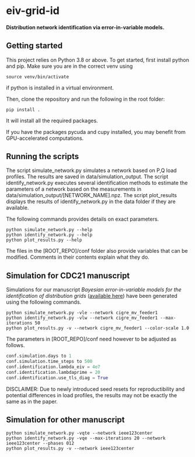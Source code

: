 # eiv-grid-id
#### Distribution network identification via error-in-variable models.

## Getting started
This project relies on Python 3.8 or above.
To get started, first install python and pip.
Make sure you are in the correct venv using
``` shell script
source venv/bin/activate
```
if python is installed in a virtual environment.

Then, clone the repository and run the following in the root folder:
``` shell script
pip install .
```
It will install all the required packages.

If you have the packages pycuda and cupy installed,
you may benefit from GPU-accelerated computations.

## Running the scripts
The script simulate_network.py simulates a network based on P,Q load profiles. 
The results are saved in data/simulation_output.
The script identify_network.py executes several identification methods to estimate the parameters of a network based on
the measurements in data/simulation_output/[NETWORK_NAME].npz. The script plot_results displays the results of
identify_network.py in the data folder if they are available.

The following commands provides details on exact parameters.
``` shell script
python simulate_network.py --help
python identify_network.py --help
python plot_results.py --help
```

The files in the [ROOT_REPO]/conf folder also provide variables that can be modified. 
Comments in their contents explain what they do.

## Simulation for CDC21 manuscript
Simulations for our manuscript *Bayesian error-in-variable models for the identification of distribution grids* 
([available here](https://infoscience.epfl.ch/record/290186?&ln=en)) have been generated using the following commands.
``` shell script
python simulate_network.py -vle --network cigre_mv_feeder1
python identify_network.py -vlw --network cigre_mv_feeder1 --max-iterations 50
python plot_results.py -v --network cigre_mv_feeder1 --color-scale 1.0
```
The parameters in [ROOT_REPO]/conf need however to be adjusted as follows.
``` python script
conf.simulation.days to 1
conf.simulation.time_steps to 500
conf.identification.lambda_eiv = 4e7
conf.identification.lambdaprime = 20
conf.identification.use_tls_diag = True
```
DISCLAIMER: Due to newly introduced seed resets for reproductibility and potential differences in load profiles, 
the results may not be exactly the same as in the paper.

## Simulation for other manuscript
``` shell script
python simulate_network.py -vqte --network ieee123center
python identify_network.py -vqe --max-iterations 20 --network ieee123center --phases 012
python plot_results.py -v --network ieee123center
```
